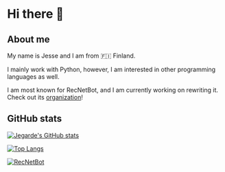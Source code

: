 # Hi there 👋

## About me
My name is Jesse and I am from 🇫🇮 Finland.

I mainly work with Python, however, I am interested in other programming languages as well.

I am most known for RecNetBot, and I am currently working on rewriting it. Check out its [organization](https://github.com/RecNetBot-Development)!


## GitHub stats
[![Jegarde's GitHub stats](https://github-readme-stats.vercel.app/api?username=Jegarde&theme=dark&layout=compact)](https://github.com/anuraghazra/github-readme-stats)

[![Top Langs](https://github-readme-stats.vercel.app/api/top-langs/?username=Jegarde&theme=dark)](https://github.com/anuraghazra/github-readme-stats)

[![RecNetBot](https://github-readme-stats.vercel.app/api/pin/?username=Jegarde&repo=RecNetBotV2&theme=dark)](https://github.com/anuraghazra/github-readme-stats)
<!--
**Jegarde/Jegarde** is a ✨ _special_ ✨ repository because its `README.md` (this file) appears on your GitHub profile.

Here are some ideas to get you started:

- 🔭 I’m currently working on ...
- 🌱 I’m currently learning ...
- 👯 I’m looking to collaborate on ...
- 🤔 I’m looking for help with ...
- 💬 Ask me about ...
- 📫 How to reach me: ...
- 😄 Pronouns: ...
- ⚡ Fun fact: ...
-->

